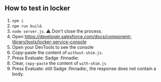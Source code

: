 ## How to test in locker
1. `npm i`
2. `npm run build`.
2. `node server.js`. ⚠️ Don't close the process.
3. Open https://developer.salesforce.com/docs/component-library/tools/locker-service-console
4. Open your DevTools to see the console
5. Copy-paste the content of `without-shim.js`.
6. Press Evaluate: Sadge :finnadie:
7. Clear, `copy-paste` the content of `with-shim.js`
8. Press Evaluate: still Sadge :finnadie:, the response does not contain a body.